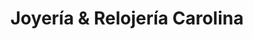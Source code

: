 ---
title: "Joyería & Relojería Carolina"
url: /santiago-de-los-caballeros/joyeria-und-relojeria-carolina/
shop: Schmuck
---